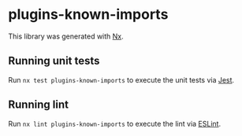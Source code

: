 # plugins-known-imports

This library was generated with [Nx](https://nx.dev).

## Running unit tests

Run `nx test plugins-known-imports` to execute the unit tests via [Jest](https://jestjs.io).

## Running lint

Run `nx lint plugins-known-imports` to execute the lint via [ESLint](https://eslint.org/).
